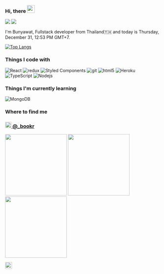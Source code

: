 ### Hi, there <img src="https://media.giphy.com/media/hvRJCLFzcasrR4ia7z/giphy.gif" width="25px">

![](https://komarev.com/ghpvc/?username=bsrisompong&color=green)
![](https://hit.yhype.me/github/profile?user_id=33023239)


I'm Bunyawat, Fullstack developer from Thailand🇹🇭 and today is Thursday, December 31, 12:53 PM GMT+7.

[![Top Langs](https://github-readme-stats.vercel.app/api/top-langs/?username=bsrisompong&langs_count=8)](https://github.com/anuraghazra/github-readme-stats)

<h3>Things I code with</h3>
<p>
<img alt="React" src="https://img.shields.io/badge/-React-45b8d8?style=flat-square&logo=react&logoColor=white" />
  <img alt="redux" src="https://img.shields.io/badge/-Redux-764ABC?style=flat-square&logo=redux&logoColor=white" />
  <img alt="Styled Components" src="https://img.shields.io/badge/-Styled_Components-db7092?style=flat-square&logo=styled-components&logoColor=white" />
  <img alt="git" src="https://img.shields.io/badge/-Git-F05032?style=flat-square&logo=git&logoColor=white" />
  <img alt="html5" src="https://img.shields.io/badge/-HTML5-E34F26?style=flat-square&logo=html5&logoColor=white" />
  <img alt="Heroku" src="https://img.shields.io/badge/-Heroku-430098?style=flat-square&logo=heroku&logoColor=white" />
  <img alt="TypeScript" src="https://img.shields.io/badge/-TypeScript-007ACC?style=flat-square&logo=typescript&logoColor=white" />
  <img alt="Nodejs" src="https://img.shields.io/badge/-Nodejs-43853d?style=flat-square&logo=Node.js&logoColor=white" />
</p>

<h3>Things I'm currently learning </h3>
<p>
  <img alt="MongoDB" src="https://img.shields.io/badge/-MongoDB-13aa52?style=flat-square&logo=mongodb&logoColor=white" />
</p>


<h3>Where to find me</h3>
<h3><a href="https://www.instagram.com/_bookr/" target="_blank"><img
    src="https://upload.wikimedia.org/wikipedia/commons/thumb/e/e7/Instagram_logo_2016.svg/1024px-Instagram_logo_2016.svg.png"
    width="20" /> @_bookr</a></h3>
<p><img  height="200" src="https:&#x2F;&#x2F;scontent-hel3-1.cdninstagram.com&#x2F;v&#x2F;t51.2885-15&#x2F;sh0.08&#x2F;e35&#x2F;p640x640&#x2F;132141022_234798904684087_5412802792327005932_n.jpg?_nc_ht&#x3D;scontent-hel3-1.cdninstagram.com&amp;_nc_cat&#x3D;107&amp;_nc_ohc&#x3D;sJw9JTa3cFMAX_f9xsX&amp;tp&#x3D;1&amp;oh&#x3D;bdcb62f5e0023fa5c49c30cf47302aae&amp;oe&#x3D;601643F2" /> <img height="200" src="https:&#x2F;&#x2F;scontent-hel3-1.cdninstagram.com&#x2F;v&#x2F;t51.2885-15&#x2F;sh0.08&#x2F;e35&#x2F;s640x640&#x2F;131980194_2518341148471182_2252206124813111735_n.jpg?_nc_ht&#x3D;scontent-hel3-1.cdninstagram.com&amp;_nc_cat&#x3D;106&amp;_nc_ohc&#x3D;aJIlyPedOEgAX-J--7M&amp;tp&#x3D;1&amp;oh&#x3D;2616a489f206e4a1fb9236683528029d&amp;oe&#x3D;60167005" /> <img height="200" src="https:&#x2F;&#x2F;scontent-hel3-1.cdninstagram.com&#x2F;v&#x2F;t51.2885-15&#x2F;sh0.08&#x2F;e35&#x2F;s640x640&#x2F;130809529_111653854118262_7617493068951205856_n.jpg?_nc_ht&#x3D;scontent-hel3-1.cdninstagram.com&amp;_nc_cat&#x3D;106&amp;_nc_ohc&#x3D;iST_eWaanacAX-i1Q8g&amp;tp&#x3D;1&amp;oh&#x3D;914403aeaf4906000abf660eedf669b8&amp;oe&#x3D;60171104" /></p>

<a href="https://www.linkedin.com/in/bsrisompong/">
  <img align="left" alt="Abhishek's LinkedIN" width="22px" src="https://raw.githubusercontent.com/peterthehan/peterthehan/master/assets/linkedin.svg" />
</a>

<!--
**bsrisompong/bsrisompong** is a ✨ _special_ ✨ repository because its `README.md` (this file) appears on your GitHub profile.

Here are some ideas to get you started:

- 🔭 I’m currently working on ...
- 🌱 I’m currently learning ...
- 👯 I’m looking to collaborate on ...
- 🤔 I’m looking for help with ...
- 💬 Ask me about ...
- 📫 How to reach me: ...
- 😄 Pronouns: ...
- ⚡ Fun fact: ...
-->


